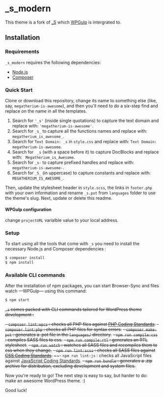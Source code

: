 
_s_modern
===

This theme is a fork of [_S](https://github.com/Automattic/_s) which [WPGulp](https://github.com/ahmadawais/WPGulp) is intergrated to.

Installation
---------------

### Requirements

`_s_modern` requires the following dependencies:

- [Node.js](https://nodejs.org/)
- [Composer](https://getcomposer.org/)

### Quick Start

Clone or download this repository, change its name to something else (like, say, `megatherium-is-awesome`), and then you'll need to do a six-step find and replace on the name in all the templates.

1. Search for `'_s'` (inside single quotations) to capture the text domain and replace with: `'megatherium-is-awesome'`.
2. Search for `_s_` to capture all the functions names and replace with: `megatherium_is_awesome_`.
3. Search for `Text Domain: _s` in `style.css` and replace with: `Text Domain: megatherium-is-awesome`.
4. Search for <code>&nbsp;_s</code> (with a space before it) to capture DocBlocks and replace with: <code>&nbsp;Megatherium_is_Awesome</code>.
5. Search for `_s-` to capture prefixed handles and replace with: `megatherium-is-awesome-`.
6. Search for `_S_` (in uppercase) to capture constants and replace with: `MEGATHERIUM_IS_AWESOME_`.

Then, update the stylesheet header in `style.scss`, the links in `footer.php` with your own information and rename `_s.pot` from `languages` folder to use the theme's slug. Next, update or delete this readme.

#### WPGulp configuration
change `projectURL` varialble value to your local address.

### Setup

To start using all the tools that come with `_s`  you need to install the necessary Node.js and Composer dependencies :

```sh
$ composer install
$ npm install
```

### Available CLI commands

After the installation of npm packages, you can start Browser-Sync and files watch —WPGulp— using this command:
```sh
$ npm start
```

~~`_s` comes packed with CLI commands tailored for WordPress theme development :~~

~~- `composer lint:wpcs` : checks all PHP files against [PHP Coding Standards](https://developer.wordpress.org/coding-standards/wordpress-coding-standards/php/).~~
~~- `composer lint:php` : checks all PHP files for syntax errors.~~
~~- `composer make-pot` : generates a .pot file in the `languages/` directory.~~
~~- `npm run compile:css` : compiles SASS files to css.~~
~~- `npm run compile:rtl` : generates an RTL stylesheet.~~
~~- `npm run watch` : watches all SASS files and recompiles them to css when they change.~~
~~- `npm run lint:scss` : checks all SASS files against [CSS Coding Standards](https://developer.wordpress.org/coding-standards/wordpress-coding-standards/css/).~~
~~- `npm run lint:js` : checks all JavaScript files against [JavaScript Coding Standards](https://developer.wordpress.org/coding-standards/wordpress-coding-standards/javascript/).
~~- `npm run bundle` : generates a .zip archive for distribution, excluding development and system files.~~


Now you're ready to go! The next step is easy to say, but harder to do: make an awesome WordPress theme. :)

Good luck!
